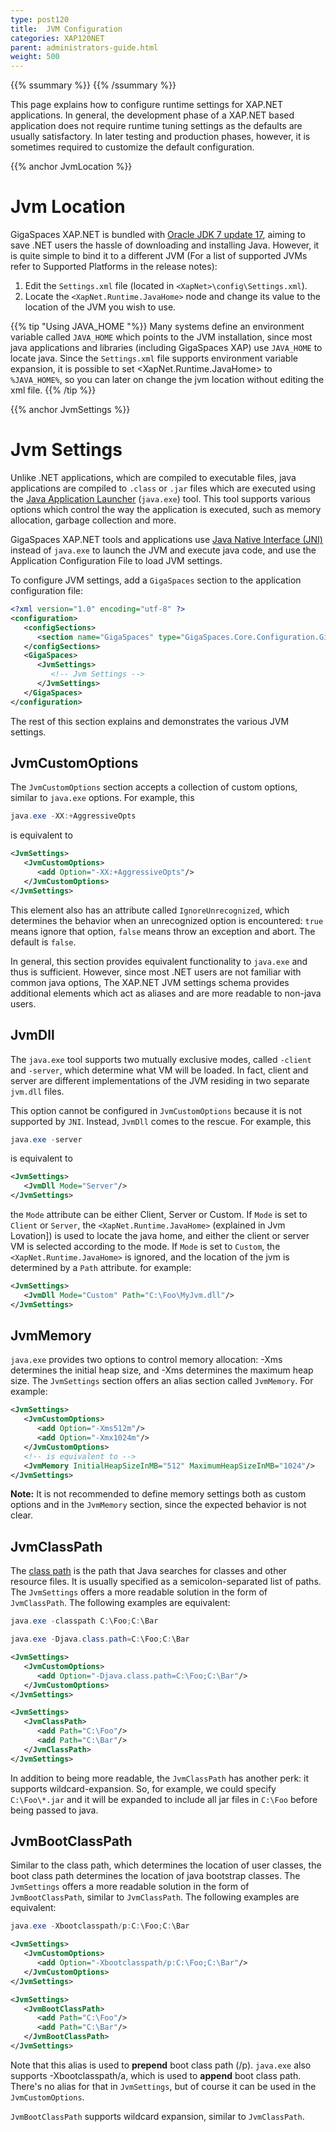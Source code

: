 ```yaml
---
type: post120
title:  JVM Configuration
categories: XAP120NET
parent: administrators-guide.html
weight: 500
---
```


{{% ssummary %}} {{% /ssummary %}}

This page explains how to configure runtime settings for XAP.NET applications. In general, the development phase of a XAP.NET based application does not require runtime tuning settings as the defaults are usually satisfactory. In later testing and production phases, however, it is sometimes required to customize the default configuration.

{{% anchor JvmLocation %}}

# Jvm Location

GigaSpaces XAP.NET is bundled with [Oracle JDK 7 update 17](http://www.oracle.com/technetwork/java/javase/downloads/index-jsp-138363.html), aiming to save .NET users the hassle of downloading and installing Java. However, it is quite simple to bind it to a different JVM (For a list of supported JVMs refer to Supported Platforms in the release notes):

1. Edit the `Settings.xml` file (located in `<XapNet>\config\Settings.xml`).
2. Locate the `<XapNet.Runtime.JavaHome>` node and change its value to the location of the JVM you wish to use.

{{% tip "Using JAVA_HOME "%}}
Many systems define an environment variable called `JAVA_HOME` which points to the JVM installation, since most java applications and libraries (including GigaSpaces XAP) use `JAVA_HOME` to locate java. Since the `Settings.xml` file supports environment variable expansion, it is possible to set <XapNet.Runtime.JavaHome> to `%JAVA_HOME%`, so you can later on change the jvm location without editing the xml file.
{{% /tip %}}

{{% anchor JvmSettings %}}

# Jvm Settings

Unlike .NET applications, which are compiled to executable files, java applications are compiled to `.class` or `.jar` files which are executed using the [Java Application Launcher](http://java.sun.com/javase/6/docs/technotes/tools/windows/java.html) (`java.exe`) tool. This tool supports various options which control the way the application is executed, such as memory allocation, garbage collection and more.

GigaSpaces XAP.NET tools and applications use [Java Native Interface (JNI)](http://java.sun.com/javase/6/docs/technotes/guides/jni/index.html) instead of `java.exe` to launch the JVM and execute java code, and use the Application Configuration File to load JVM settings.

To configure JVM settings, add a `GigaSpaces` section to the application configuration file:


```xml
<?xml version="1.0" encoding="utf-8" ?>
<configuration>
   <configSections>
      <section name="GigaSpaces" type="GigaSpaces.Core.Configuration.GigaSpacesCoreConfiguration, GigaSpaces.Core"/>
   </configSections>
   <GigaSpaces>
      <JvmSettings>
         <!-- Jvm Settings -->
      </JvmSettings>
   </GigaSpaces>
</configuration>
```

The rest of this section explains and demonstrates the various JVM settings.

## JvmCustomOptions

The `JvmCustomOptions` section accepts a collection of custom options, similar to `java.exe` options. For example, this


```java
java.exe -XX:+AggressiveOpts
```

is equivalent to


```xml
<JvmSettings>
   <JvmCustomOptions>
      <add Option="-XX:+AggressiveOpts"/>
   </JvmCustomOptions>
</JvmSettings>
```

This element also has an attribute called `IgnoreUnrecognized`, which determines the behavior when an unrecognized option is encountered: `true` means ignore that option, `false` means throw an exception and abort. The default is `false`.

In general, this section provides equivalent functionality to `java.exe` and thus is sufficient. However, since most .NET users are not familiar with common java options, The XAP.NET JVM settings schema provides additional elements which act as aliases and are more readable to non-java users.

## JvmDll

The `java.exe` tool supports two mutually exclusive modes, called `-client` and `-server`, which determine what VM will be loaded. In fact, client and server are different implementations of the JVM residing in two separate `jvm.dll` files.

This option cannot be configured in `JvmCustomOptions` because it is not supported by `JNI`. Instead, `JvmDll` comes to the rescue. For example, this


```java
java.exe -server
```

is equivalent to


```xml
<JvmSettings>
   <JvmDll Mode="Server"/>
</JvmSettings>
```

the `Mode` attribute can be either Client, Server or Custom.
If `Mode` is set to `Client` or `Server`, the `<XapNet.Runtime.JavaHome>` (explained in Jvm Lovation]) is used to locate the java home, and either the client or server VM is selected according to the mode.
If `Mode` is set to `Custom`, the `<XapNet.Runtime.JavaHome>` is ignored, and the location of the jvm is determined by a `Path` attribute. for example:


```xml
<JvmSettings>
   <JvmDll Mode="Custom" Path="C:\Foo\MyJvm.dll"/>
</JvmSettings>
```

## JvmMemory

`java.exe` provides two options to control memory allocation: -Xms determines the initial heap size, and -Xms determines the maximum heap size. The `JvmSettings` section offers an alias section called `JvmMemory`. For example:

```xml
<JvmSettings>
   <JvmCustomOptions>
      <add Option="-Xms512m"/>
      <add Option="-Xmx1024m"/>
   </JvmCustomOptions>
   <!-- is equivalent to -->
   <JvmMemory InitialHeapSizeInMB="512" MaximumHeapSizeInMB="1024"/>
</JvmSettings>
```

**Note:** It is not recommended to define memory settings both as custom options and in the `JvmMemory` section, since the expected behavior is not clear.

## JvmClassPath

The [class path](http://java.sun.com/javase/6/docs/technotes/tools/windows/classpath.html) is the path that Java searches for classes and other resource files. It is usually specified as a semicolon-separated list of paths. The `JvmSettings` offers a more readable solution in the form of `JvmClassPath`. The following examples are equivalent:


```java
java.exe -classpath C:\Foo;C:\Bar
```


```java
java.exe -Djava.class.path=C:\Foo;C:\Bar
```


```xml
<JvmSettings>
   <JvmCustomOptions>
      <add Option="-Djava.class.path=C:\Foo;C:\Bar"/>
   </JvmCustomOptions>
</JvmSettings>
```


```xml
<JvmSettings>
   <JvmClassPath>
      <add Path="C:\Foo"/>
      <add Path="C:\Bar"/>
   </JvmClassPath>
</JvmSettings>
```

In addition to being more readable, the `JvmClassPath` has another perk: it supports wildcard-expansion. So, for example, we could specify `C:\Foo\*.jar` and it will be expanded to include all jar files in `C:\Foo` before being passed to java.

## JvmBootClassPath

Similar to the class path, which determines the location of user classes, the boot class path determines the location of java bootstrap classes. The `JvmSettings` offers a more readable solution in the form of `JvmBootClassPath`, similar to `JvmClassPath`. The following examples are equivalent:


```java
java.exe -Xbootclasspath/p:C:\Foo;C:\Bar
```


```xml
<JvmSettings>
   <JvmCustomOptions>
      <add Option="-Xbootclasspath/p:C:\Foo;C:\Bar"/>
   </JvmCustomOptions>
</JvmSettings>
```


```xml
<JvmSettings>
   <JvmBootClassPath>
      <add Path="C:\Foo"/>
      <add Path="C:\Bar"/>
   </JvmBootClassPath>
</JvmSettings>
```

Note that this alias is used to **prepend** boot class path (/p). `java.exe` also supports -Xbootclasspath/a, which is used to **append** boot class path. There's no alias for that in `JvmSettings`, but of course it can be used in the `JvmCustomOptions`.

`JvmBootClassPath` supports wildcard expansion, similar to `JvmClassPath`.
